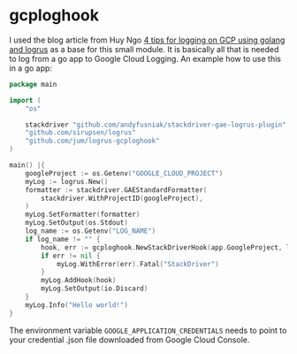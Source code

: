 # gcploghook

I used the blog article from Huy Ngo 
[4 tips for logging on GCP using golang and logrus](https://huynvk.dev/blog/4-tips-for-logging-on-gcp-using-golang-and-logrus)
as a base for this small module. It is basically all that is
needed to log from a go app to Google Cloud Logging. An example how
to use this in a go app:

```go
package main

import (
    "os"

    stackdriver "github.com/andyfusniak/stackdriver-gae-logrus-plugin"
    "github.com/sirupsen/logrus"
    "github.com/jum/logrus-gcploghook"
)

main() |{
    googleProject := os.Getenv("GOOGLE_CLOUD_PROJECT")
    myLog := logrus.New()
    formatter := stackdriver.GAEStandardFormatter(
        stackdriver.WithProjectID(googleProject),
    )
    myLog.SetFormatter(formatter)
    myLog.SetOutput(os.Stdout)
    log_name := os.Getenv("LOG_NAME")
    if log_name != "" {
        hook, err := gcploghook.NewStackDriverHook(app.GoogleProject, log_name, os.Getenv("LOG_INSTANCEID"), os.Getenv("LOG_INSTANCENAME"), os.Getenv("LOG_INSTANCEZONE"))
        if err != nil {
            myLog.WithError(err).Fatal("StackDriver")
        }
        myLog.AddHook(hook)
        myLog.SetOutput(io.Discard)
    }
    myLog.Info("Hello world!")
}
```

The environment variable `GOOGLE_APPLICATION_CREDENTIALS` needs to
point to your credential .json file downloaded from Google Cloud
Console.
